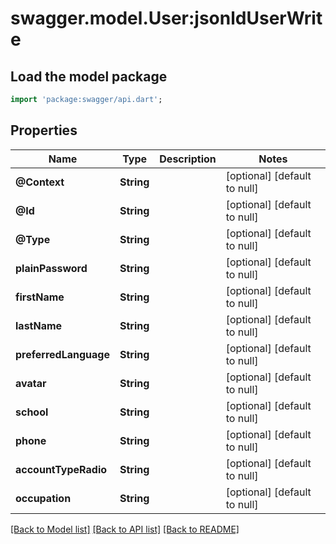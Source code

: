 # swagger.model.User:jsonldUserWrite

## Load the model package
```dart
import 'package:swagger/api.dart';
```

## Properties
Name | Type | Description | Notes
------------ | ------------- | ------------- | -------------
**@Context** | **String** |  | [optional] [default to null]
**@Id** | **String** |  | [optional] [default to null]
**@Type** | **String** |  | [optional] [default to null]
**plainPassword** | **String** |  | [optional] [default to null]
**firstName** | **String** |  | [optional] [default to null]
**lastName** | **String** |  | [optional] [default to null]
**preferredLanguage** | **String** |  | [optional] [default to null]
**avatar** | **String** |  | [optional] [default to null]
**school** | **String** |  | [optional] [default to null]
**phone** | **String** |  | [optional] [default to null]
**accountTypeRadio** | **String** |  | [optional] [default to null]
**occupation** | **String** |  | [optional] [default to null]

[[Back to Model list]](../README.md#documentation-for-models) [[Back to API list]](../README.md#documentation-for-api-endpoints) [[Back to README]](../README.md)

